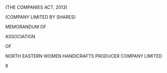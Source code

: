 (THE COMPANIES ACT, 2013)

(COMPANY LIMITED BY SHARES)

MEMORANDUM
OF

ASSOCIATION

OF

NORTH EASTERN WOMEN
HANDICRAFTS PRODUCER
COMPANY LIMITED

8